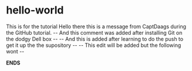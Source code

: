 # hello-world
This is for the tutorial
Hello there this is a message from CaptDaags during the GitHub tutorial.
-- And this comment was added after installing Git on the dodgy Dell box --
-- And this is added after learning to do the push to get it up the the supository --
-- This edit will be added but the following wont --


__ENDS__
